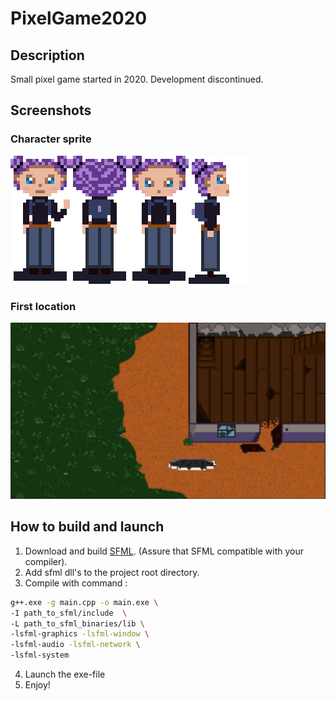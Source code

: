 # PixelGame2020
## Description
Small pixel game started in 2020. Development discontinued.

## Screenshots
### Character sprite
![](README_img/girl_sprite_x5.png)

### First location
![](README_img/FirstLocation.png)

## How to build and launch
1. Download and build [SFML](https://www.sfml-dev.org/download.php). (Assure that SFML compatible with your compiler).
2.  Add sfml dll's to the project root directory. 
3.  Compile with command :
``` bash
g++.exe -g main.cpp -o main.exe \
-I path_to_sfml/include  \
-L path_to_sfml_binaries/lib \
-lsfml-graphics -lsfml-window \
-lsfml-audio -lsfml-network \
-lsfml-system

```
4.  Launch the exe-file
5.  Enjoy!
